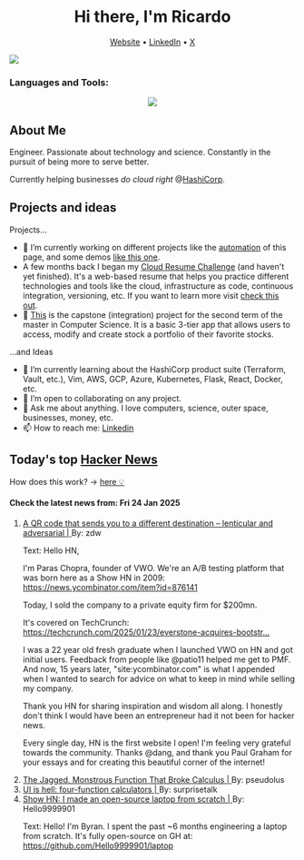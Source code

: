 
<!-- This is an HTML comment in your markdown file -->

<h1 align="center">Hi there, I'm Ricardo</h1>
<p align="center">
  <a href="ricardorompar.com">Website</a> •
  <a href="https://www.linkedin.com/in/ricardo-romero-paredes/">LinkedIn</a> •
  <a href="https://twitter.com/ricardorompar">X</a>
</p>
<img src="https://badges.pufler.dev/visits/{ricardorompar}/{ricardorompar}"/>

<h3 align="left">Languages and Tools:</h3>
<p align="center">
  <a href="https://skillicons.dev">
    <img src="https://skillicons.dev/icons?i=terraform,aws,gcp,azure,git,python,kubernetes,react,js,docker,ubuntu" />
  </a>
</p>

<h2>About Me</h2>
Engineer. Passionate about technology and science. Constantly in the pursuit of being more to serve better.

Currently helping businesses <i>do cloud right</i> @<a href="https://github.com/hashicorp">HashiCorp</a>.

<h2>Projects and ideas</h2>
Projects...
<ul>
  <li>🔭 I’m currently working on different projects like the <a href="https://github.com/ricardorompar/ricardorompar/blob/main/automate.py">automation</a> of this page, and some demos <a href="https://github.com/ricardorompar/boundary-ansible-demo">like this one</a>.
  </li>

  <li >A few months back I began my <a href="https://github.com/ricardorompar/cloudResumeChallenge">Cloud Resume Challenge</a> (and haven't yet finished). It's a web-based resume that helps you practice different technologies and tools like the cloud, infrastructure as code, continuous integration, versioning, etc. If you want to learn more visit <a href="https://cloudresumechallenge.dev/docs/the-challenge/aws/">check this out</a>.
  </li>

  <li>🔭 <a href="https://github.com/ricardorompar/capstoneT2">This</a> is the capstone (integration) project for the second term of the master in Computer Science. It is a basic 3-tier app that allows users to access, modify and create stock a portfolio of their favorite stocks.
  </li>
</ul>
...and Ideas
<ul>
  <li>🌱 I’m currently learning about the HashiCorp product suite (Terraform, Vault, etc.), Vim, AWS, GCP, Azure, Kubernetes, Flask, React, Docker, etc.
  </li>
  <li>👯 I’m open to collaborating on any project.</li>
  <li>💬 Ask me about anything. I love computers, science, outer space, businesses, money, etc.</li>
  <li>📫 How to reach me: <a href="https://www.linkedin.com/in/ricardo-romero-paredes/">Linkedin</a></li>
</ul>

<h2>Today's top <a href='https://news.ycombinator.com/'>Hacker News</a></h2>
How does this work? -> <a href='./AUTOMATIC.md'>here 💡</a>

<h4>Check the latest news from: Fri 24 Jan 2025</h4>
<ol>
<li>
    <a href=https://mstdn.social/@isziaui/113874436953157913>
        A QR code that sends you to a different destination – lenticular and adversarial |
    </a>
    By: zdw
</li>

<p>
Text: Hello HN,<p>I&#x27;m Paras Chopra, founder of VWO. We&#x27;re an A&#x2F;B testing platform that was born here as a Show HN in 2009: <a href="https:&#x2F;&#x2F;news.ycombinator.com&#x2F;item?id=876141">https:&#x2F;&#x2F;news.ycombinator.com&#x2F;item?id=876141</a><p>Today, I sold the company to a private equity firm for $200mn.<p>It&#x27;s covered on TechCrunch: <a href="https:&#x2F;&#x2F;techcrunch.com&#x2F;2025&#x2F;01&#x2F;23&#x2F;everstone-acquires-bootstrapped-indian-startup-wingify-for-200m&#x2F;" rel="nofollow">https:&#x2F;&#x2F;techcrunch.com&#x2F;2025&#x2F;01&#x2F;23&#x2F;everstone-acquires-bootstr...</a><p>I was a 22 year old fresh graduate when I launched VWO on HN and got initial users. Feedback from people like @patio11 helped me get to PMF. And now, 15 years later, &quot;site:ycombinator.com&quot; is what I appended when I wanted to search for advice on what to keep in mind while selling my company.<p>Thank you HN for sharing inspiration and wisdom all along. I honestly don&#x27;t think I would have been an entrepreneur had it not been for hacker news.<p>Every single day, HN is the first website I open! I&#x27;m feeling very grateful towards the community. Thanks @dang, and thank you Paul Graham for your essays and for creating this beautiful corner of the internet! </br>
</p>

<li>
    <a href=https://www.quantamagazine.org/the-jagged-monstrous-function-that-broke-calculus-20250123/>
        The Jagged, Monstrous Function That Broke Calculus |
    </a>
    By: pseudolus
</li>

<li>
    <a href=https://lcamtuf.substack.com/p/ui-is-hell-four-function-calculators>
        UI is hell: four-function calculators |
    </a>
    By: surprisetalk
</li>

<li>
    <a href=https://www.byran.ee/posts/creation/>
        Show HN: I made an open-source laptop from scratch |
    </a>
    By: Hello9999901
</li>

<p>
Text: Hello! I&#x27;m Byran. I spent the past ~6 months engineering a laptop from scratch. It&#x27;s fully open-source on GH at: <a href="https:&#x2F;&#x2F;github.com&#x2F;Hello9999901&#x2F;laptop">https:&#x2F;&#x2F;github.com&#x2F;Hello9999901&#x2F;laptop</a> </br>
</p>
</ol>
